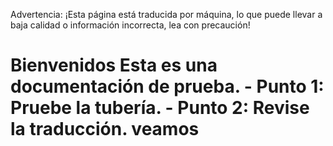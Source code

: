 Advertencia: ¡Esta página está traducida por máquina, lo que puede llevar a baja calidad o información incorrecta, lea con precaución!

# Bienvenidos Esta es una documentación de prueba. - Punto 1: Pruebe la tubería. - Punto 2: Revise la traducción. veamos